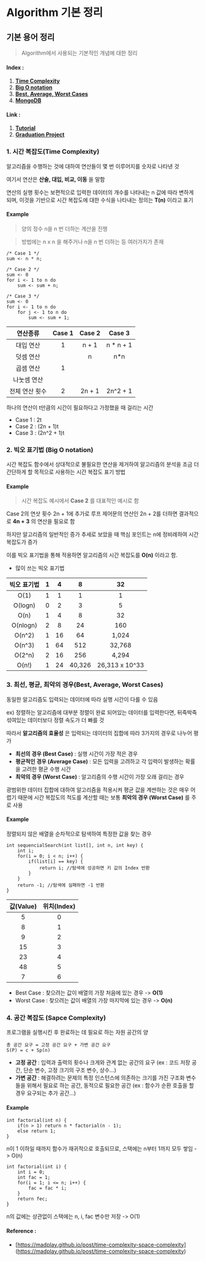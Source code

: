 Algorithm 기본 정리
====================

## 기본 용어 정리

> Algorithm에서 사용되는 기본적인 개념에 대한 정리


#### Index :
1. [__Time Complexity__](#i1)
2. [__Big O notation__](#i2)
3. [__Best, Average, Worst Cases__](#i3)
4. [__MongoDB__](#i4)

#### Link :
1. [__Tutorial__](./example2/README.md)
2. [__Graduation Project__](./graduation/README.md)

### 1. 시간 복잡도(Time Complexity) <a name="i1"/>

알고리즘을 수행하는 것에 대하여 연산들이 몇 번 이루어지를 숫자로 나타낸 것

여기서 연산은 **산술, 대입, 비교, 이동** 을 말함

연산의 실행 횟수는 보편적으로 입력한 데이터의 개수를 나타내는 n 값에 따라 변하게 되며, 이것을 기반으로 시간 복잡도에 대한 수식을 나타내는 정의는 **T(n)** 이라고 표기

#### Example

> 양의 정수 n을 n 번 더하는 계산을 진행

> 방법에는 n x n 을 해주거나 n을 n 번 더하는 등 여러가지가 존재


```
/* Case 1 */
sum <- n * n;

/* Case 2 */
sum <- 0
for i <- 1 to n do
	sum <- sum + n;

/* Case 3 */
sum <- 0
for i <- 1 to n do
	for j <- 1 to n do
		sum <- sum + 1;
```

|연산종류|Case 1|Case 2|Case 3|
|:-------:|:------:|:------:|:------:|
|대입 연산|1|n + 1|n * n + 1|
|덧셈 연산| |n|n*n|
|곱셈 연산|1| | |
|나눗셈 연산| | | |
|전체 연산 횟수|2|2n + 1|2n^2 + 1|

하나의 연산이 t만큼의 시간이 필요하다고 가정했을 때 걸리는 시간

- Case 1 : 2t
- Case 2 : (2n + 1)t
- Case 3 : (2n^2 + 1)t


### 2. 빅오 표기법 (Big O notation) <a name="i2"/>

시간 복잡도 함수에서 상대적으로 불필요한 연산을 제거하여 알고리즘의 분석을 조금 더 간단하게 할 목적으로 사용하는 시간 복잡도 표기 방법

#### Example

> 시간 복잡도 예시에서 **Case 2** 를 대표적인 예시로 함

Case 2의 연삿 횟수 2n + 1에 추가로 루프 제어문의 연산인 2n + 2를 더하면 결과적으로 **4n + 3** 의 연산을 필요로 함

하지만 알고리즘의 일반적인 증가 추세로 보았을 때 핵심 포인트는 n에 정비례하여 시간 복잡도가 증가

이를 빅오 표기법을 통해 적용하면 알고리즘의 시간 복잡도를 **O(n)** 이라고 함. 

- 많이 쓰는 빅오 표기법

|빅오 표기법|1|4|8|32|
|:----:|:-----:|:-----:|:----:|:-----:|
|O(1)|1|1|1|1|
|O(logn)|0|2|3|5|
|O(n)|1|4|8|32|
|O(nlogn)|2|8|24|160|
|O(n^2)|1|16|64|1,024|
|O(n^3)|1|64|512|32,768|
|O(2^n)|2|16|256|4,294|
|O(n!)|1|24|40,326|26,313 x 10^33|

### 3. 최선, 평균, 최악의 경우(Best, Average, Worst Cases) <a name = "i3"/>

동일한 알고리즘도 입력되는 데이터에 따라 실행 시간이 다를 수 있음

ex) 정렬하는 알고리즘에 대부분 정렬이 완료 되어있는 데이터를 입력한다면, 뒤죽박죽 섞여있는 데이터보다 정렬 속도가 더 빠를 것

따라서 **알고리즘의 효율성** 은 입력되는 데이터의 집합에 따라 3가지의 경우로 나누어 평가

- **최선의 경우 (Best Case)** : 실행 시간이 가장 적은 경우
- **평균적인 경우 (Average Case)** : 모든 입력을 고려하고 각 입력이 발생하는 확률을 고려한 평균 수행 시간
- **최악의 경우 (Worst Case)** : 알고리즘의 수행 시간이 가장 오래 걸리는 경우

광범위한 데이터 집합에 대하여 알고리즘을 적용시켜 평균 값을 계싼하는 것은 매우 어렵기 때문에 시간 복잡도의 척도를 계산할 때는 보통 **최악의 경우 (Worst Case)** 를 주로 사용

#### Example

정렬되지 않은 배열을 순차적으로 탐색하여 특정한 값을 찾는 경우

```
int sequencialSearch(int list[], int n, int key) {
	int i;
	for(i = 0; i < n; i++) {
		if(list[i] == key) {
			return i; //탐색에 성공하면 키 값의 Index 반환
		}
	}
	return -1; //탐색에 실패하면 -1 반환
}
```

|값(Value)|위치(Index)|
|:-----:|:-----:|
|5|0|
|8|1|
|9|2|
|15|3|
|23|4|
|48|5|
|7|6|

- Best Case : 찾으려는 값이 배열의 가장 처음에 있는 경우 -> **O(1)**
- Worst Case : 찾으려는 값이 배열의 가장 마지막에 있는 경우 -> **O(n)**

### 4. 공간 복잡도 (Sapce Complexity) <a name = "i4"/>

프로그램을 실행시킨 후 완료하는 데 필요로 하는 자원 공간의 양

```
총 공간 요구 = 고정 공간 요구 + 가변 공간 요구
S(P) = c + Sp(n)
```

- **고정 공간** : 입력과 출력의 횟수나 크게와 관계 없는 공간의 요구 (ex : 코드 저장 공간, 단순 변수, 고정 크기의 구조 변수, 상수...)
- **가변 공간** : 해결하려는 문제의 특정 인스턴스에 의존하는 크기를 가진 구조화 변수들을 위해서 필요로 하는 공간, 동적으로 필요한 공간 (ex : 함수가 순환 호출을 할 경우 요구되는 추가 공간...)

#### Example

```
int factorial(int n) {
	if(n > 1) return n * factorial(n - 1);
	else return 1;
}
```

n이 1 이하일 때까지 함수가 재귀적으로 호출되므로, 스택에는 n부터 1까지 모두 쌓임 -> O(n)

```
int factorial(int i) {
	int i = 0;
	int fac = 1;
	for(i = 1; i <= n; i++) {
		fac = fac * i;
	}
	return fec;
}
```

n의 값에는 상관없이 스택에는 n, i, fac 변수만 저장 -> O(1)

#### Reference :

- [https://madplay.github.io/post/time-complexity-space-complexity] (https://madplay.github.io/post/time-complexity-space-complexity)
